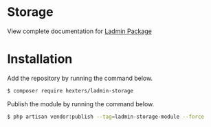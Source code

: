 # Storage

View complete documentation for [Ladmin Package](https://github.com/hexters/ladmin)

# Installation

Add the repository by running the command below.

```bash
$ composer require hexters/ladmin-storage
```

Publish the module by running the command below.

```bash
$ php artisan vendor:publish --tag=ladmin-storage-module --force
```